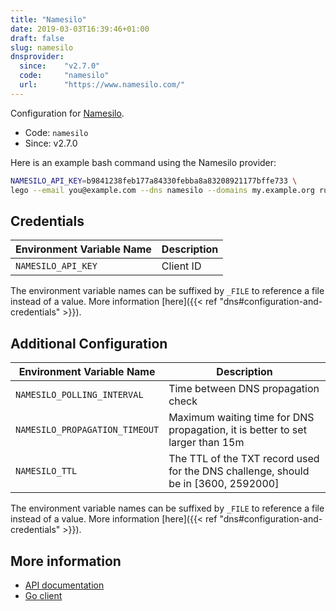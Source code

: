 ```yaml
---
title: "Namesilo"
date: 2019-03-03T16:39:46+01:00
draft: false
slug: namesilo
dnsprovider:
  since:    "v2.7.0"
  code:     "namesilo"
  url:      "https://www.namesilo.com/"
---
```


<!-- THIS DOCUMENTATION IS AUTO-GENERATED. PLEASE DO NOT EDIT. -->
<!-- providers/dns/namesilo/namesilo.toml -->
<!-- THIS DOCUMENTATION IS AUTO-GENERATED. PLEASE DO NOT EDIT. -->


Configuration for [Namesilo](https://www.namesilo.com/).


<!--more-->

- Code: `namesilo`
- Since: v2.7.0


Here is an example bash command using the Namesilo provider:

```bash
NAMESILO_API_KEY=b9841238feb177a84330febba8a83208921177bffe733 \
lego --email you@example.com --dns namesilo --domains my.example.org run
```




## Credentials

| Environment Variable Name | Description |
|-----------------------|-------------|
| `NAMESILO_API_KEY` | Client ID |

The environment variable names can be suffixed by `_FILE` to reference a file instead of a value.
More information [here]({{< ref "dns#configuration-and-credentials" >}}).


## Additional Configuration

| Environment Variable Name | Description |
|--------------------------------|-------------|
| `NAMESILO_POLLING_INTERVAL` | Time between DNS propagation check |
| `NAMESILO_PROPAGATION_TIMEOUT` | Maximum waiting time for DNS propagation, it is better to set larger than 15m |
| `NAMESILO_TTL` | The TTL of the TXT record used for the DNS challenge, should be in [3600, 2592000] |

The environment variable names can be suffixed by `_FILE` to reference a file instead of a value.
More information [here]({{< ref "dns#configuration-and-credentials" >}}).




## More information

- [API documentation](https://www.namesilo.com/api_reference.php)
- [Go client](https://github.com/nrdcg/namesilo)

<!-- THIS DOCUMENTATION IS AUTO-GENERATED. PLEASE DO NOT EDIT. -->
<!-- providers/dns/namesilo/namesilo.toml -->
<!-- THIS DOCUMENTATION IS AUTO-GENERATED. PLEASE DO NOT EDIT. -->
